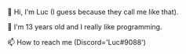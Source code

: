 👋 Hi, I'm Luc (I guess because they call me like that).


🔞 I'm 13 years old and I really like programming.


📫 How to reach me (Discord='Luc#9088')

